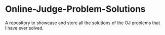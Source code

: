 # Online-Judge-Problem-Solutions
A repository to showcase and store all the solutions of the OJ problems that I have ever solved.

